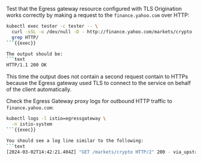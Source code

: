 Test that the Egress gateway resource configured with TLS Origination works correctly by making a request
to the `finance.yahoo.com` over HTTP:

```bash
kubectl exec tester -c tester -- \
  curl -sSL -o /dev/null -D - http://finance.yahoo.com/markets/crypto | \
  grep HTTP/
```{{exec}}

The output should be:
```text
HTTP/1.1 200 OK
```

This time the output does not contain a second request contain to HTTPs because the Egress gateway used
TLS to connect to the service on behalf of the client automatically.


Check the Egress Gateway proxy logs for outbound HTTP traffic to `finance.yahoo.com`:
```bash
kubectl logs -l istio=egressgateway \
  -n istio-system
```{{exec}}

You should see a log line similar to the following:
```text
[2024-03-02T14:42:21.404Z] "GET /markets/crypto HTTP/2" 200 - via_upstream - "-" 0 1035583 114 35 "X.Y.Z" "curl/7.88.1" "0ce1a5ba-99cf-9c8a-962d-bd9202f5522b" "finance.yahoo.com" "X.Y.Z:443" outbound|443||finance.yahoo.com X.Y.Z:33568 X.Y.Z:8080 X.Y.Z:36074 - -
```
